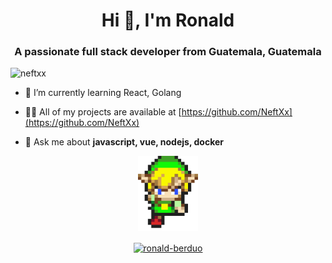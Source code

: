 <h1 align="center">Hi 👋, I'm Ronald</h1>
<h3 align="center">A passionate full stack developer from Guatemala, Guatemala</h3>
<p align="left"> <img src="https://komarev.com/ghpvc/?username=neftxx" alt="neftxx" /> </p>

- 🌱 I’m currently learning React, Golang

- 👨‍💻 All of my projects are available at [https://github.com/NeftXx](https://github.com/NeftXx)

- 💬 Ask me about **javascript, vue, nodejs, docker**


<p align="center"> <img src="https://raw.githubusercontent.com/NeftXx/NeftXx/master/link.gif" alt="link" height="120" width="96"  /> </p>

<p align="center">
<a href="https://linkedin.com/in/ronald-berduo" target="_blank"><img align="center" src="https://cdn.jsdelivr.net/npm/simple-icons@3.0.1/icons/linkedin.svg" alt="ronald-berduo" height="20" width="20" /></a>
</p>
